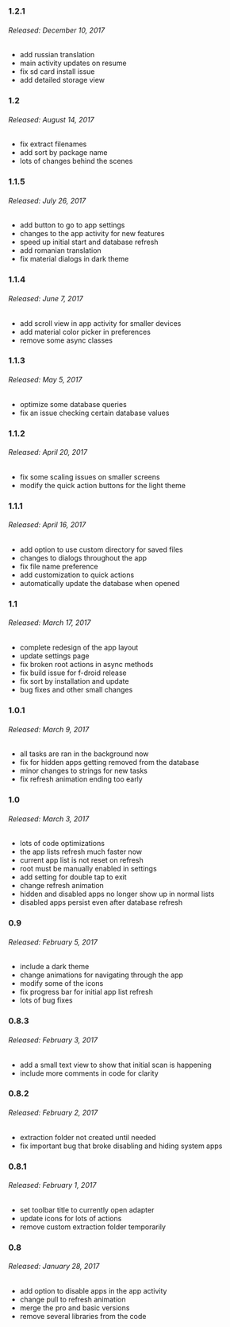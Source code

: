 ### 1.2.1
###### Released: December 10, 2017
* add russian translation
* main activity updates on resume
* fix sd card install issue
* add detailed storage view

### 1.2
###### Released: August 14, 2017
* fix extract filenames
* add sort by package name
* lots of changes behind the scenes

### 1.1.5
###### Released: July 26, 2017
* add button to go to app settings
* changes to the app activity for new features
* speed up initial start and database refresh
* add romanian translation
* fix material dialogs in dark theme

### 1.1.4
###### Released: June 7, 2017
* add scroll view in app activity for smaller devices
* add material color picker in preferences
* remove some async classes

### 1.1.3
###### Released: May 5, 2017
* optimize some database queries
* fix an issue checking certain database values

### 1.1.2
###### Released: April 20, 2017
* fix some scaling issues on smaller screens
* modify the quick action buttons for the light theme

### 1.1.1
###### Released: April 16, 2017
* add option to use custom directory for saved files
* changes to dialogs throughout the app
* fix file name preference
* add customization to quick actions
* automatically update the database when opened

### 1.1
###### Released: March 17, 2017
* complete redesign of the app layout
* update settings page
* fix broken root actions in async methods
* fix build issue for f-droid release
* fix sort by installation and update
* bug fixes and other small changes

### 1.0.1
###### Released: March 9, 2017
* all tasks are ran in the background now
* fix for hidden apps getting removed from the database
* minor changes to strings for new tasks
* fix refresh animation ending too early

### 1.0
###### Released: March 3, 2017
* lots of code optimizations
* the app lists refresh much faster now
* current app list is not reset on refresh
* root must be manually enabled in settings
* add setting for double tap to exit
* change refresh animation
* hidden and disabled apps no longer show up in normal lists
* disabled apps persist even after database refresh

### 0.9
###### Released: February 5, 2017
* include a dark theme
* change animations for navigating through the app
* modify some of the icons
* fix progress bar for initial app list refresh
* lots of bug fixes

### 0.8.3
###### Released: February 3, 2017
* add a small text view to show that initial scan is happening
* include more comments in code for clarity

### 0.8.2
###### Released: February 2, 2017
* extraction folder not created until needed
* fix important bug that broke disabling and hiding system apps

### 0.8.1
###### Released: February 1, 2017
* set toolbar title to currently open adapter
* update icons for lots of actions
* remove custom extraction folder temporarily

### 0.8
###### Released: January 28, 2017
* add option to disable apps in the app activity
* change pull to refresh animation
* merge the pro and basic versions
* remove several libraries from the code
